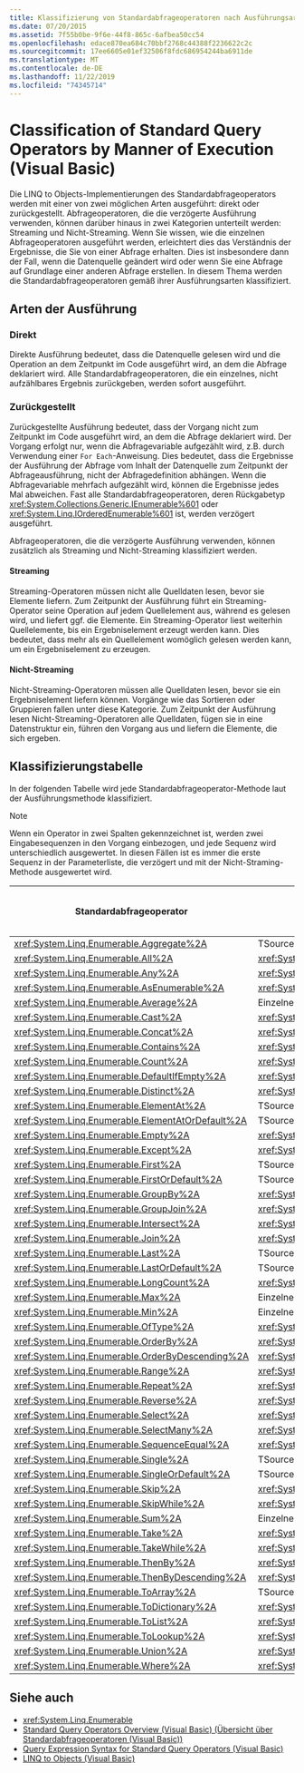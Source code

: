 ```yaml
---
title: Klassifizierung von Standardabfrageoperatoren nach Ausführungsarten
ms.date: 07/20/2015
ms.assetid: 7f55b0be-9f6e-44f8-865c-6afbea50cc54
ms.openlocfilehash: edace870ea684c70bbf2768c44388f2236622c2c
ms.sourcegitcommit: 17ee6605e01ef32506f8fdc686954244ba6911de
ms.translationtype: MT
ms.contentlocale: de-DE
ms.lasthandoff: 11/22/2019
ms.locfileid: "74345714"
---
```

# <a name="classification-of-standard-query-operators-by-manner-of-execution-visual-basic"></a>Classification of Standard Query Operators by Manner of Execution (Visual Basic)
Die LINQ to Objects-Implementierungen des Standardabfrageoperators werden mit einer von zwei möglichen Arten ausgeführt: direkt oder zurückgestellt. Abfrageoperatoren, die die verzögerte Ausführung verwenden, können darüber hinaus in zwei Kategorien unterteilt werden: Streaming und Nicht-Streaming. Wenn Sie wissen, wie die einzelnen Abfrageoperatoren ausgeführt werden, erleichtert dies das Verständnis der Ergebnisse, die Sie von einer Abfrage erhalten. Dies ist insbesondere dann der Fall, wenn die Datenquelle geändert wird oder wenn Sie eine Abfrage auf Grundlage einer anderen Abfrage erstellen. In diesem Thema werden die Standardabfrageoperatoren gemäß ihrer Ausführungsarten klassifiziert.  
  
## <a name="manners-of-execution"></a>Arten der Ausführung  
  
### <a name="immediate"></a>Direkt  
 Direkte Ausführung bedeutet, dass die Datenquelle gelesen wird und die Operation an dem Zeitpunkt im Code ausgeführt wird, an dem die Abfrage deklariert wird. Alle Standardabfrageoperatoren, die ein einzelnes, nicht aufzählbares Ergebnis zurückgeben, werden sofort ausgeführt.  
  
### <a name="deferred"></a>Zurückgestellt  
 Zurückgestellte Ausführung bedeutet, dass der Vorgang nicht zum Zeitpunkt im Code ausgeführt wird, an dem die Abfrage deklariert wird. Der Vorgang erfolgt nur, wenn die Abfragevariable aufgezählt wird, z.B. durch Verwendung einer `For Each`-Anweisung. Dies bedeutet, dass die Ergebnisse der Ausführung der Abfrage vom Inhalt der Datenquelle zum Zeitpunkt der Abfrageausführung, nicht der Abfragedefinition abhängen. Wenn die Abfragevariable mehrfach aufgezählt wird, können die Ergebnisse jedes Mal abweichen. Fast alle Standardabfrageoperatoren, deren Rückgabetyp <xref:System.Collections.Generic.IEnumerable%601> oder <xref:System.Linq.IOrderedEnumerable%601> ist, werden verzögert ausgeführt.  
  
 Abfrageoperatoren, die die verzögerte Ausführung verwenden, können zusätzlich als Streaming und Nicht-Streaming klassifiziert werden.  
  
#### <a name="streaming"></a>Streaming  
 Streaming-Operatoren müssen nicht alle Quelldaten lesen, bevor sie Elemente liefern. Zum Zeitpunkt der Ausführung führt ein Streaming-Operator seine Operation auf jedem Quellelement aus, während es gelesen wird, und liefert ggf. die Elemente. Ein Streaming-Operator liest weiterhin Quellelemente, bis ein Ergebniselement erzeugt werden kann. Dies bedeutet, dass mehr als ein Quellelement womöglich gelesen werden kann, um ein Ergebniselement zu erzeugen.  
  
#### <a name="non-streaming"></a>Nicht-Streaming  
 Nicht-Streaming-Operatoren müssen alle Quelldaten lesen, bevor sie ein Ergebniselement liefern können. Vorgänge wie das Sortieren oder Gruppieren fallen unter diese Kategorie. Zum Zeitpunkt der Ausführung lesen Nicht-Streaming-Operatoren alle Quelldaten, fügen sie in eine Datenstruktur ein, führen den Vorgang aus und liefern die Elemente, die sich ergeben.  
  
## <a name="classification-table"></a>Klassifizierungstabelle  
 In der folgenden Tabelle wird jede Standardabfrageoperator-Methode laut der Ausführungsmethode klassifiziert.  
  
> [!NOTE]
> Wenn ein Operator in zwei Spalten gekennzeichnet ist, werden zwei Eingabesequenzen in den Vorgang einbezogen, und jede Sequenz wird unterschiedlich ausgewertet. In diesen Fällen ist es immer die erste Sequenz in der Parameterliste, die verzögert und mit der Nicht-Straming-Methode ausgewertet wird.  
  
|Standardabfrageoperator|Rückgabetyp|Sofortige Ausführung|Verzögerte Streaming-Ausführung|Verzögerte Nicht-Streaming-Ausführung|  
|-----------------------------|-----------------|-------------------------|----------------------------------|---------------------------------------|  
|<xref:System.Linq.Enumerable.Aggregate%2A>|TSource|w|||  
|<xref:System.Linq.Enumerable.All%2A>|<xref:System.Boolean>|w|||  
|<xref:System.Linq.Enumerable.Any%2A>|<xref:System.Boolean>|w|||  
|<xref:System.Linq.Enumerable.AsEnumerable%2A>|<xref:System.Collections.Generic.IEnumerable%601>||w||  
|<xref:System.Linq.Enumerable.Average%2A>|Einzelner numerischer Wert|w|||  
|<xref:System.Linq.Enumerable.Cast%2A>|<xref:System.Collections.Generic.IEnumerable%601>||w||  
|<xref:System.Linq.Enumerable.Concat%2A>|<xref:System.Collections.Generic.IEnumerable%601>||w||  
|<xref:System.Linq.Enumerable.Contains%2A>|<xref:System.Boolean>|w|||  
|<xref:System.Linq.Enumerable.Count%2A>|<xref:System.Int32>|w|||  
|<xref:System.Linq.Enumerable.DefaultIfEmpty%2A>|<xref:System.Collections.Generic.IEnumerable%601>||w||  
|<xref:System.Linq.Enumerable.Distinct%2A>|<xref:System.Collections.Generic.IEnumerable%601>||w||  
|<xref:System.Linq.Enumerable.ElementAt%2A>|TSource|w|||  
|<xref:System.Linq.Enumerable.ElementAtOrDefault%2A>|TSource|w|||  
|<xref:System.Linq.Enumerable.Empty%2A>|<xref:System.Collections.Generic.IEnumerable%601>|w|||  
|<xref:System.Linq.Enumerable.Except%2A>|<xref:System.Collections.Generic.IEnumerable%601>||w|w|  
|<xref:System.Linq.Enumerable.First%2A>|TSource|w|||  
|<xref:System.Linq.Enumerable.FirstOrDefault%2A>|TSource|w|||  
|<xref:System.Linq.Enumerable.GroupBy%2A>|<xref:System.Collections.Generic.IEnumerable%601>|||w|  
|<xref:System.Linq.Enumerable.GroupJoin%2A>|<xref:System.Collections.Generic.IEnumerable%601>||w|w|  
<xref:System.Linq.Enumerable.Intersect%2A>|<xref:System.Collections.Generic.IEnumerable%601>||w|w|  
|<xref:System.Linq.Enumerable.Join%2A>|<xref:System.Collections.Generic.IEnumerable%601>||w|w|  
|<xref:System.Linq.Enumerable.Last%2A>|TSource|w|||  
|<xref:System.Linq.Enumerable.LastOrDefault%2A>|TSource|w|||  
|<xref:System.Linq.Enumerable.LongCount%2A>|<xref:System.Int64>|w|||  
|<xref:System.Linq.Enumerable.Max%2A>|Einzelner numerischer Wert, TSource oder TResult|w|||  
|<xref:System.Linq.Enumerable.Min%2A>|Einzelner numerischer Wert, TSource oder TResult|w|||  
|<xref:System.Linq.Enumerable.OfType%2A>|<xref:System.Collections.Generic.IEnumerable%601>||w||  
|<xref:System.Linq.Enumerable.OrderBy%2A>|<xref:System.Linq.IOrderedEnumerable%601>|||w|  
|<xref:System.Linq.Enumerable.OrderByDescending%2A>|<xref:System.Linq.IOrderedEnumerable%601>|||w|  
|<xref:System.Linq.Enumerable.Range%2A>|<xref:System.Collections.Generic.IEnumerable%601>||w||  
|<xref:System.Linq.Enumerable.Repeat%2A>|<xref:System.Collections.Generic.IEnumerable%601>||w||  
|<xref:System.Linq.Enumerable.Reverse%2A>|<xref:System.Collections.Generic.IEnumerable%601>|||w|  
|<xref:System.Linq.Enumerable.Select%2A>|<xref:System.Collections.Generic.IEnumerable%601>||w||  
|<xref:System.Linq.Enumerable.SelectMany%2A>|<xref:System.Collections.Generic.IEnumerable%601>||w||  
|<xref:System.Linq.Enumerable.SequenceEqual%2A>|<xref:System.Boolean>|w|||  
|<xref:System.Linq.Enumerable.Single%2A>|TSource|w|||  
|<xref:System.Linq.Enumerable.SingleOrDefault%2A>|TSource|w|||  
|<xref:System.Linq.Enumerable.Skip%2A>|<xref:System.Collections.Generic.IEnumerable%601>||w||  
|<xref:System.Linq.Enumerable.SkipWhile%2A>|<xref:System.Collections.Generic.IEnumerable%601>||w||  
|<xref:System.Linq.Enumerable.Sum%2A>|Einzelner numerischer Wert|w|||  
|<xref:System.Linq.Enumerable.Take%2A>|<xref:System.Collections.Generic.IEnumerable%601>||w||  
<xref:System.Linq.Enumerable.TakeWhile%2A>|<xref:System.Collections.Generic.IEnumerable%601>||w||  
|<xref:System.Linq.Enumerable.ThenBy%2A>|<xref:System.Linq.IOrderedEnumerable%601>|||w|  
|<xref:System.Linq.Enumerable.ThenByDescending%2A>|<xref:System.Linq.IOrderedEnumerable%601>|||w|  
|<xref:System.Linq.Enumerable.ToArray%2A>|TSource-Array|w|||  
|<xref:System.Linq.Enumerable.ToDictionary%2A>|<xref:System.Collections.Generic.Dictionary%602>|w|||  
|<xref:System.Linq.Enumerable.ToList%2A>|<xref:System.Collections.Generic.IList%601>|w|||  
|<xref:System.Linq.Enumerable.ToLookup%2A>|<xref:System.Linq.ILookup%602>|w|||  
|<xref:System.Linq.Enumerable.Union%2A>|<xref:System.Collections.Generic.IEnumerable%601>||w||  
|<xref:System.Linq.Enumerable.Where%2A>|<xref:System.Collections.Generic.IEnumerable%601>||w||  
  
## <a name="see-also"></a>Siehe auch

- <xref:System.Linq.Enumerable>
- [Standard Query Operators Overview (Visual Basic) (Übersicht über Standardabfrageoperatoren (Visual Basic))](../../../../visual-basic/programming-guide/concepts/linq/standard-query-operators-overview.md)
- [Query Expression Syntax for Standard Query Operators (Visual Basic)](../../../../visual-basic/programming-guide/concepts/linq/query-expression-syntax-for-standard-query-operators.md)
- [LINQ to Objects (Visual Basic)](../../../../visual-basic/programming-guide/concepts/linq/linq-to-objects.md)
